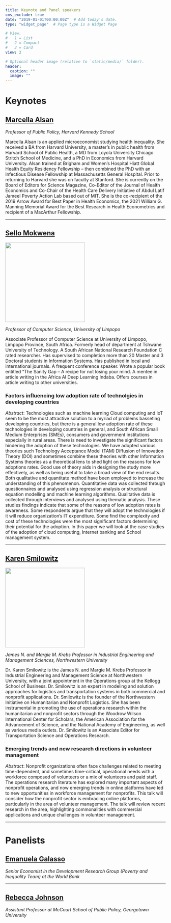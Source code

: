 ```yaml
---
title: Keynote and Panel speakers
cms_exclude: true
date: "2019-01-01T00:00:00Z"  # Add today's date.
type: "widget_page"  # Page type is a Widget Page

# View.
#   1 = List
#   2 = Compact
#   3 = Card
view: 2

# Optional header image (relative to `static/media/` folder).
header:
  caption: ""
  image: ""
---
```


# Keynotes

## [Marcella Alsan](https://www.hks.harvard.edu/faculty/marcella-alsan)
*Professor of Public Policy, Harvard Kennedy School*

Marcella Alsan is an applied microeconomist studying health inequality. She received a BA from Harvard University, a master’s in public health from Harvard School of Public Health, a MD from Loyola University Chicago Stritch School of Medicine, and a PhD in Economics from Harvard University. Alsan trained at Brigham and Women’s Hospital Hiatt Global Health Equity Residency Fellowship – then combined the PhD with an Infectious Disease Fellowship at Massachusetts General Hospital. Prior to returning to Harvard she was on faculty at Stanford. She is currently on the Board of Editors for Science Magazine, Co-Editor of the Journal of Health Economics and Co-Chair of the Health Care Delivery Initiative of Abdul Latif Jameel Poverty Action Lab based out of MIT. She is the co-recipient of the 2019 Arrow Award for Best Paper in Health Economics, the 2021 William G. Manning Memorial Award for the Best Research in Health Econometrics and recipient of a MacArthur Fellowship.

- - -

## [Sello Mokwena](https://za.linkedin.com/in/sello-mokwena-a3a01b3b)

<img src='https://eaamo.org/images/mokwena-sello.jpg' width=250 height=250 />

*Professor of Computer Science, University of Limpopo*

Associate Professor of Computer Science at University of Limpopo, Limpopo Province, South Africa. Formerly head of department at Tshwane University of Technology. A South African National Research Foundation C rated researcher. Has supervised to completion more than 20 Master and 3 Doctoral students in Information Systems. Has published in local and international journals. A frequent conference speaker. Wrote a popular book entitled “The Sanity Gap – A recipe for not losing your mind. A mentee in article writing in the Africa AI Deep Learning Indaba. Offers courses in article writing to other universities.

### Factors influencing low adoption rate of technolgies in developing countries

*Abstract*: Technologies such as machine learning Cloud computing and IoT seem to be the most attractive solution to a myriad of problems basseting developing countries, but there is a general low adoption rate of these technologies in developing countries in general, and South African Small Medium Enterprises (SMEs), consumers and government institutions especially in rural areas. There is need to investigate the significant factors hindering the adoption of these technologies. We have adopted various theories such Technology Acceptance Model (TAM) Diffusion of Innovation Theory (DOI) and sometimes combine these theories with other Information Systems theories as a theoretical lens to shed light on the reasons for low adoptions rates.  Good use of theory aids in designing the study more effectively, as well as being useful to take a broad view of the end results. Both qualitative and quantitate method have been employed to increase the understanding of this phenomenon. Quantitative data was collected through questionnaires and analysed using regression analysis or structural equation modelling and machine learning algorithms. Qualitative data is collected through interviews and analysed using thematic analysis. These studies findings indicate that some of the reasons of low adoption rates is awareness. Some respondents argue that they will adopt the technologies if it will reduce organization’s IT expenditure. Some find the complexity and cost of these technologies were the most significant factors determining their potential for the adoption. In this paper we will look at the case studies of the adoption of cloud computing, Internet banking and School management system.

- - -

## [Karen Smilowitz](https://www.mccormick.northwestern.edu/research-faculty/directory/profiles/smilowitz-karen.html)

<img src='https://eaamo.org/images/smilowitz-karen.jpg' width=250 height=250 />

*James N. and Margie M. Krebs Professor in Industrial Engineering and Management Sciences, Northwestern University*

Dr. Karen Smilowitz is the James N. and Margie M. Krebs Professor in Industrial Engineering and Management Science at Northwestern University, with a joint appointment in the Operations group at the Kellogg School of Business. Dr. Smilowitz is an expert in modeling and solution approaches for logistics and transportation systems in both commercial and nonprofit applications. Dr. Smilowitz is the founder of the Northwestern Initiative on Humanitarian and Nonprofit Logistics. She has been instrumental in promoting the use of operations research within the humanitarian and nonproﬁt sectors through the Woodrow Wilson International Center for Scholars, the American Association for the Advancement of Science, and the National Academy of Engineering, as well as various media outlets. Dr. Smilowitz is an Associate Editor for Transportation Science and Operations Research.

### Emerging trends and new research directions in volunteer management

*Abstract*: Nonprofit organizations often face challenges related to meeting time-dependent, and sometimes time-critical, operational needs with a workforce composed of volunteers or a mix of volunteers and paid staff.  The operations research literature has explored many important aspects of nonprofit operations, and now emerging trends in online platforms have led to new opportunities in workforce management for nonprofits.  This talk will consider how the nonprofit sector is embracing online platforms, particularly in the area of volunteer management.  The talk will review recent research in the area, highlighting commonalities with commercial applications and unique challenges in volunteer management.

- - -

# Panelists

## [Emanuela Galasso](https://www.worldbank.org/en/about/people/e/emanuela-galasso)
*Senior Economist in the Development Research Group (Poverty and Inequality Team) at the World Bank*

- - -

## [Rebecca Johnson](https://www.rebeccajohnson.io/)
*Assistant Professor at McCourt School of Public Policy, Georgetown University*